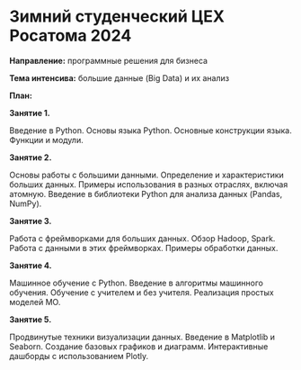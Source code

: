 # Зимний студенческий ЦЕХ Росатома 2024

**Направление:** программные решения для бизнеса

**Тема интенсива:** большие данные (Big Data) и их анализ

**План:**

**Занятие 1.**

Введение в Python. Основы языка Python. Основные конструкции языка. Функции и модули.

**Занятие 2.**

Основы работы с большими данными. Определение и характеристики больших данных. Примеры использования в разных отраслях, включая атомную. Введение в библиотеки Python для анализа данных (Pandas, NumPy).

**Занятие 3.**

Работа с фреймворками для больших данных. Обзор Hadoop, Spark. Работа с данными в этих фреймворках. Примеры обработки данных.

**Занятие 4.**

Машинное обучение с  Python. Введение в алгоритмы машинного обучения. Обучение с учителем и без учителя. Реализация простых моделей МО.

**Занятие 5.**

Продвинутые техники визуализации данных. Введение в Matplotlib и Seaborn. Создание базовых графиков и диаграмм. Интерактивные дашборды с использованием Plotly.
